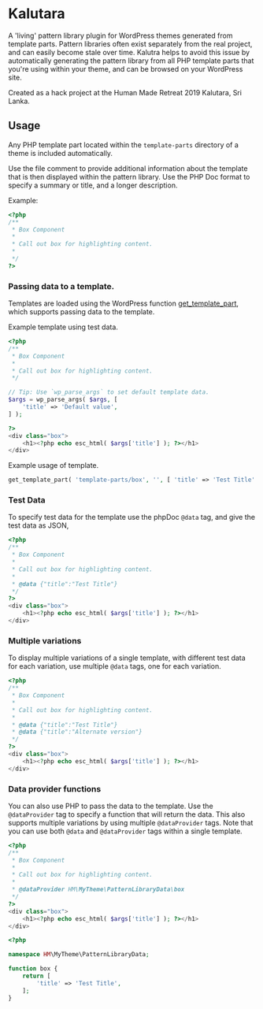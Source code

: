 # Kalutara

A 'living' pattern library plugin for WordPress themes generated from template parts. Pattern libraries often exist separately from the real project, and can easily become stale over time. Kalutra helps to avoid this issue by automatically generating the pattern library from all PHP template parts that you're using within your theme, and can be browsed on your WordPress site.

Created as a hack project at the Human Made Retreat 2019 Kalutara, Sri Lanka.

## Usage

Any PHP template part located within the `template-parts` directory of a theme is included automatically.

Use the file comment to provide additional information about the template that is then displayed within the pattern library. Use the PHP Doc format to specify a summary or title, and a longer description.

Example:

```php
<?php
/**
 * Box Component
 *
 * Call out box for highlighting content.
 *
 */
?>
```
### Passing data to a template.

Templates are loaded using the WordPress function [get_template_part](https://developer.wordpress.org/reference/functions/get_template_part/), which supports passing data to the template.

Example template using test data.

```php
<?php
/**
 * Box Component
 *
 * Call out box for highlighting content.
 */

// Tip: Use `wp_parse_args` to set default template data.
$args = wp_parse_args( $args, [
	'title' => 'Default value',
] );

?>
<div class="box">
	<h1><?php echo esc_html( $args['title'] ); ?></h1>
</div>
```

Example usage of template.

```php
get_template_part( 'template-parts/box', '', [ 'title' => 'Test Title' ] );
```

### Test Data

To specify test data for the template use the phpDoc `@data` tag, and give the test data as JSON,

```php
<?php
/**
 * Box Component
 *
 * Call out box for highlighting content.
 *
 * @data {"title":"Test Title"}
 */
?>
<div class="box">
	<h1><?php echo esc_html( $args['title'] ); ?></h1>
</div>
```
### Multiple variations

To display multiple variations of a single template, with different test data for each variation, use multiple `@data` tags, one for each variation.

```php
<?php
/**
 * Box Component
 *
 * Call out box for highlighting content.
 *
 * @data {"title":"Test Title"}
 * @data {"title":"Alternate version"}
 */
?>
<div class="box">
	<h1><?php echo esc_html( $args['title'] ); ?></h1>
</div>
```

### Data provider functions

You can also use PHP to pass the data to the template. Use the `@dataProvider` tag to specify a function that will return the data. This also supports multiple variations by using multiple `@dataProvider` tags. Note that you can use both `@data` and `@dataProvider` tags within a single template.

```php
<?php
/**
 * Box Component
 *
 * Call out box for highlighting content.
 *
 * @dataProvider HM\MyTheme\PatternLibraryData\box
 */
?>
<div class="box">
	<h1><?php echo esc_html( $args['title'] ); ?></h1>
</div>
```

```php
<?php

namespace HM\MyTheme\PatternLibraryData;

function box {
	return [
		'title' => 'Test Title',
	];
}
```

